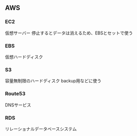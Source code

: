 ## AWS
### EC2
仮想サーバー
停止するとデータは消えるため、EBSとセットで使う

### EBS
仮想ハードディスク

### S3
容量無制限のハードディスク
backup用などに使う

### Route53
DNSサービス

### RDS
リレーショナルデータベースシステム